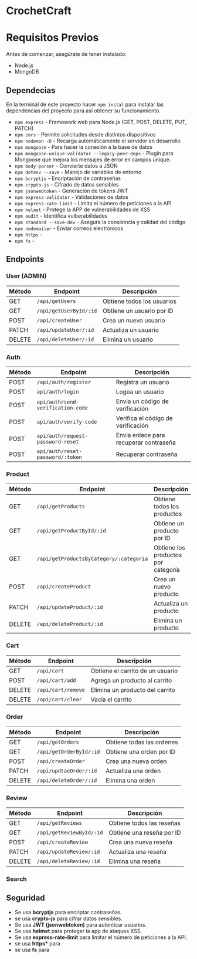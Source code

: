 # CrochetCraft

# Requisitos Previos

Antes de comenzar, asegúrate de tener instalado:

- Node.js
- MongoDB

## Dependecias

En la terminal de este proyecto hacer `npm instal` para instalar las dependencias del proyecto para así obtener su funcionamiento.

- `npm express` - Framework web para Node.js (GET, POST, DELETE, PUT, PATCH)
- `npm cors` - Permite solicitudes desde distintos dispositivos
- `npm nodemon -D` - Recarga automáticamente el servidor en desarrollo
- `npm mongoose` - Para hacer la conexión a la base de datos
- `npm mongoose-unique-validator --legacy-peer-deps` - Plugin para Mongoose que mejora los mensajes de error en campos unique.
- `npm body-parser` - Convierte datos a JSON
- `npm dotenv --save` - Manejo de variables de entorno
- `npm bcryptjs` - Encriptación de contraseñas
- `npm crypto-js` - Cifrado de datos sensibles
- `npm jsonwebtoken` - Generación de tokens JWT
- `npm express-validator` - Validaciones de datos
- `npm express-rate-limit` - Limita el número de peticiones a la API
- `npm helmet` - Protege la APP de vulnerabilidades de XSS
- `npm audit` - Identifica vulberabilidades
- `npm standard --save-dev` - Asegura la consistncia y calidad del código
- `npm nodemailer` - Enviar correos electrónicos
- `npm https` -
- `npm fs` -

## Endpoints

### User (ADMIN)

| Método | Endpoint               | Descripción                |
| ------ | ---------------------- | -------------------------- |
| GET    | `/api/getUsers`        | Obtiene todos los usuarios |
| GET    | `/api/getUserById/:id` | Obtiene un usuario por ID  |
| POST   | `/api/createUser`      | Crea un nuevo usuario      |
| PATCH  | `/api/updateUser/:id`  | Actualiza un usuario       |
| DELETE | `/api/deleteUser/:id`  | Elimina un usuario         |

### Auth

| Método | Endpoint                          | Descripción                            |
| ------ | --------------------------------- | -------------------------------------- |
| POST   | `/api/auth/register`              | Registra un usuario                    |
| POST   | `api/auth/login`                  | Logea un usuario                       |
| POST   | `api/auth/send-verification-code` | Envia un código de verificación        |
| POST   | `api/auth/verify-code`            | Verifica el código de verificación     |
| POST   | `api/auth/request-password-reset` | Envia enlace para recuperar contraseña |
| POST   | `api/auth/reset-password/:token`  | Recuperar contraseña                   |

### Product

| Método | Endpoint                                | Descripción                         |
| ------ | --------------------------------------- | ----------------------------------- |
| GET    | `/api/getProducts`                      | Obtiene todos los productos         |
| GET    | `/api/getProductById/:id`               | Obtiene un producto por ID          |
| GET    | `/api/getProductsByCategory/:categoria` | Obtiene los productos por categoría |
| POST   | `/api/createProduct`                    | Crea un nuevo producto              |
| PATCH  | `/api/updateProduct/:id`                | Actualiza un producto               |
| DELETE | `/api/deleteProduct/:id`                | Elimina un producto                 |

### Cart

| Método | Endpoint           | Descripción                      |
| ------ | ------------------ | -------------------------------- |
| GET    | `/api/cart`        | Obtiene el carrito de un usuario |
| POST   | `/api/cart/add`    | Agrega un producto al carrito    |
| DELETE | `/api/cart/remove` | Elimina un producto del carrito  |
| DELETE | `/api/cart/clear`  | Vacía el carrito                 |

### Order

| Método | Endpoint                | Descripción               |
| ------ | ----------------------- | ------------------------- |
| GET    | `/api/getOrders`        | Obtiene todas las ordenes |
| GET    | `/api/getOrderById/:id` | Obtiene una orden por ID  |
| POST   | `/api/createOrder`      | Crea una nueva orden      |
| PATCH  | `/api/updtaeOrder/:id`  | Actualiza una orden       |
| DELETE | `/api/deleteOrder/:id`  | Elimina una orden         |

### Review

| Método | Endpoint                 | Descripción               |
| ------ | ------------------------ | ------------------------- |
| GET    | `/api/getReviews`        | Obtiene todos las reseñas |
| GET    | `/api/getReviewById/:id` | Obtiene una reseña por ID |
| POST   | `/api/createReview`      | Crea una nueva reseña     |
| PATCH  | `/api/updateReview/:id`  | Actualiza una reseña      |
| DELETE | `/api/deleteReview/:id`  | Elimina una reseña        |

### Search

## Seguridad

- Se usa **bcryptjs** para encriptar contraseñas.
- se usa **crypto-js** para cifrar datos sensibles.
- Se usa **JWT (jsonwebtoken)** para autenticar usuarios.
- Se usa **helmet** para proteger la app de ataques XSS.
- Se usa **express-rate-limit** para limitar el número de peticiones a la API.
- se usa **https\*** para
- se usa **fs** para
